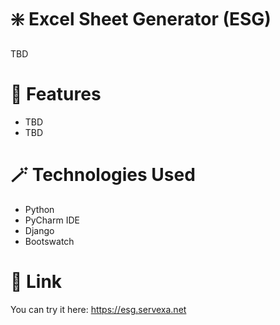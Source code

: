 # ❇️ Excel Sheet Generator (ESG)
TBD
# 🚀 Features
- TBD
- TBD
# 🪄 Technologies Used
- Python
- PyCharm IDE
- Django
- Bootswatch
# 🔗 Link
You can try it here: https://esg.servexa.net
